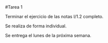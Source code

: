 #Tarea 1

Terminar el ejercicio de las notas I/1.2 completo.

Se realiza de forma individual.

Se entrega el lunes de la próxima semana.

